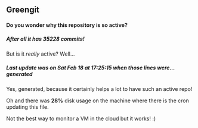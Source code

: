## Greengit

#### Do you wonder why this repository is so active?

##### After all it has 35228 commits!

But is it *really* active? Well...

##### Last update was on Sat Feb 18 at 17:25:15 when those lines were... generated

Yes, generated, because it certainly helps a lot to have such an active repo!

Oh and there was **28%** disk usage on the machine
where there is the cron updating this file.

Not the best way to monitor a VM in the cloud but it works! :)
